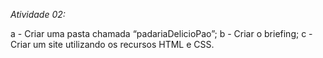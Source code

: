 *Atividade 02:*

a - Criar uma pasta chamada “padariaDelicioPao”;
b - Criar o briefing;
c - Criar um site utilizando os recursos HTML e CSS.